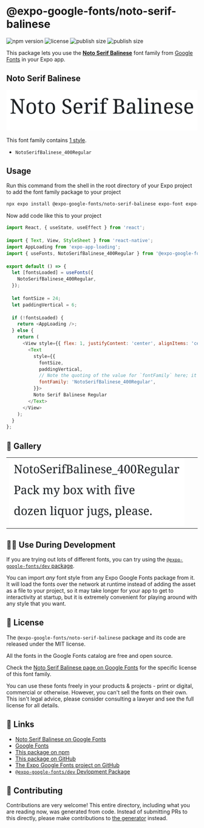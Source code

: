# @expo-google-fonts/noto-serif-balinese

![npm version](https://flat.badgen.net/npm/v/@expo-google-fonts/noto-serif-balinese)
![license](https://flat.badgen.net/github/license/expo/google-fonts)
![publish size](https://flat.badgen.net/packagephobia/install/@expo-google-fonts/noto-serif-balinese)
![publish size](https://flat.badgen.net/packagephobia/publish/@expo-google-fonts/noto-serif-balinese)

This package lets you use the [**Noto Serif Balinese**](https://fonts.google.com/specimen/Noto+Serif+Balinese) font family from [Google Fonts](https://fonts.google.com/) in your Expo app.

## Noto Serif Balinese

![Noto Serif Balinese](./font-family.png)

This font family contains [1 style](#-gallery).

- `NotoSerifBalinese_400Regular`

## Usage

Run this command from the shell in the root directory of your Expo project to add the font family package to your project
```sh
npx expo install @expo-google-fonts/noto-serif-balinese expo-font expo-app-loading
```

Now add code like this to your project
```js
import React, { useState, useEffect } from 'react';

import { Text, View, StyleSheet } from 'react-native';
import AppLoading from 'expo-app-loading';
import { useFonts, NotoSerifBalinese_400Regular } from '@expo-google-fonts/noto-serif-balinese';

export default () => {
  let [fontsLoaded] = useFonts({
    NotoSerifBalinese_400Regular,
  });

  let fontSize = 24;
  let paddingVertical = 6;

  if (!fontsLoaded) {
    return <AppLoading />;
  } else {
    return (
      <View style={{ flex: 1, justifyContent: 'center', alignItems: 'center' }}>
        <Text
          style={{
            fontSize,
            paddingVertical,
            // Note the quoting of the value for `fontFamily` here; it expects a string!
            fontFamily: 'NotoSerifBalinese_400Regular',
          }}>
          Noto Serif Balinese Regular
        </Text>
      </View>
    );
  }
};

```

## 🔡 Gallery


||||
|-|-|-|
|![NotoSerifBalinese_400Regular](./NotoSerifBalinese_400Regular.ttf.png)||||


## 👩‍💻 Use During Development

If you are trying out lots of different fonts, you can try using the [`@expo-google-fonts/dev` package](https://github.com/expo/google-fonts/tree/master/font-packages/dev#readme).

You can import *any* font style from any Expo Google Fonts package from it. It will load the fonts
over the network at runtime instead of adding the asset as a file to your project, so it may take longer
for your app to get to interactivity at startup, but it is extremely convenient
for playing around with any style that you want.

## 📖 License

The `@expo-google-fonts/noto-serif-balinese` package and its code are released under the MIT license.

All the fonts in the Google Fonts catalog are free and open source.

Check the [Noto Serif Balinese page on Google Fonts](https://fonts.google.com/specimen/Noto+Serif+Balinese) for the specific license of this font family.

You can use these fonts freely in your products & projects - print or digital, commercial or otherwise. However, you can't sell the fonts on their own. This isn't legal advice, please consider consulting a lawyer and see the full license for all details.

## 🔗 Links

- [Noto Serif Balinese on Google Fonts](https://fonts.google.com/specimen/Noto+Serif+Balinese)
- [Google Fonts](https://fonts.google.com/)
- [This package on npm](https://www.npmjs.com/package/@expo-google-fonts/noto-serif-balinese)
- [This package on GitHub](https://github.com/expo/google-fonts/tree/master/font-packages/noto-serif-balinese)
- [The Expo Google Fonts project on GitHub](https://github.com/expo/google-fonts)
- [`@expo-google-fonts/dev` Devlopment Package](https://github.com/expo/google-fonts/tree/master/font-packages/dev)

## 🤝 Contributing

Contributions are very welcome! This entire directory, including what you are reading now, was generated from code. Instead of submitting PRs to this directly, please make contributions to [the generator](https://github.com/expo/google-fonts/tree/master/packages/generator) instead.
